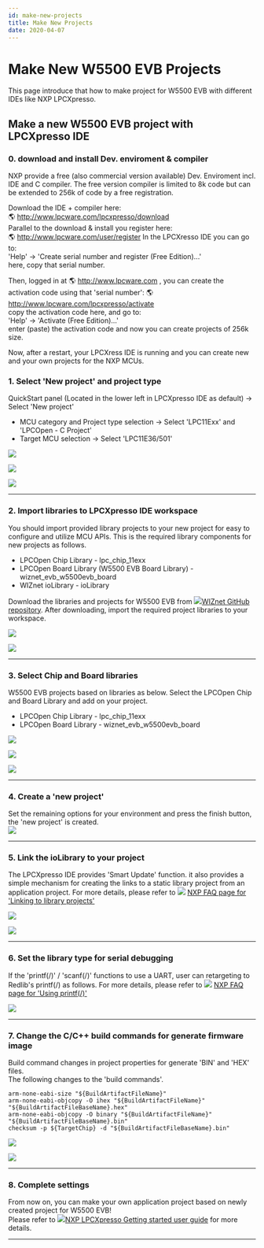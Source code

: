 ```yaml
---
id: make-new-projects
title: Make New Projects
date: 2020-04-07
---
```



# Make New W5500 EVB Projects

This page introduce that how to make project for W5500 EVB with
different IDEs like NXP LPCXpresso.


## Make a new W5500 EVB project with LPCXpresso IDE

### 0. download and install Dev. enviroment & compiler

NXP provide a free (also commercial version available) Dev. Enviroment
incl. IDE and C compiler. The free version compiler is limited to 8k
code but can be extended to 256k of code by a free registration.

Download the IDE + compiler here:  
🌎 http://www.lpcware.com/lpcxpresso/download  
Parallel to the download & install you register here:  
🌎 http://www.lpcware.com/user/register 
In the LPCXresso IDE you can go to:  
'Help' -> 'Create serial number and register (Free Edition)...'  
here, copy that serial number.

Then, logged in at 🌎 http://www.lpcware.com , you can create the
activation code using that 'serial number':
🌎 http://www.lpcware.com/lpcxpresso/activate  
copy the activation code here, and go to:  
'Help' -> 'Activate (Free Edition)...'  
enter (paste) the activation code and now you can create projects of
256k size.

Now, after a restart, your LPCXress IDE is running and you can create
new and your own projects for the NXP MCUs.


### 1. Select 'New project' and project type

QuickStart panel (Located in the lower left in LPCXpresso IDE as
default) -> Select 'New project'  

  - MCU category and Project type selection -> Select 'LPC11Exx' and
    'LPCOpen - C Project'
  - Target MCU selection -> Select 'LPC11E36/501'

![](https://d3cmhcsnvv7jc.cloudfront.net/docs/img/products/w5500/w5500_evb/figures/make_new_project_quickstart_box.jpg)

![](https://d3cmhcsnvv7jc.cloudfront.net/docs/img/products/w5500/w5500_evb/figures/make_new_project_newproject_box.jpg)

![](https://d3cmhcsnvv7jc.cloudfront.net/docs/img/products/w5500/w5500_evb/figures/make_new_project_select_mcu_box.jpg)

-----


### 2. Import libraries to LPCXpresso IDE workspace

You should import provided library projects to your new project for easy
to configure and utilize MCU APIs. This is the required library
components for new projects as follows.  

  - LPCOpen Chip Library - lpc\_chip\_11exx
  - LPCOpen Board Library (W5500 EVB Board Library) -
    wiznet\_evb\_w5500evb\_board
  - WIZnet ioLibrary - ioLibrary

Download the libraries and projects for W5500 EVB from
![](https://d3cmhcsnvv7jc.cloudfront.net/docs/img/products/w5500/w5500_evb/icons/link.png)[WIZnet GitHub
repository](https://github.com/Wiznet/W5500_EVB). After downloading,
import the required project libraries to your workspace.

![](https://d3cmhcsnvv7jc.cloudfront.net/docs/img/products/w5500/w5500_evb/figures/make_new_project_select_libs_box1.jpg)

![](https://d3cmhcsnvv7jc.cloudfront.net/docs/img/products/w5500/w5500_evb/figures/make_new_project_import_lib_box.jpg)

-----


### 3. Select Chip and Board libraries

W5500 EVB projects based on libraries as below. Select the LPCOpen Chip
and Board Library and add on your project.

  - LPCOpen Chip Library - lpc_chip_11exx
  - LPCOpen Board Library - wiznet_evb_w5500evb_board

![](https://d3cmhcsnvv7jc.cloudfront.net/docs/img/products/w5500/w5500_evb/figures/make_new_project_select_libs_box2.jpg)

![](https://d3cmhcsnvv7jc.cloudfront.net/docs/img/products/w5500/w5500_evb/figures/make_new_project_lib_chip_box.jpg)

![](https://d3cmhcsnvv7jc.cloudfront.net/docs/img/products/w5500/w5500_evb/figures/make_new_project_lib_board_box.jpg)

-----


### 4. Create a 'new project'

Set the remaining options for your environment and press the finish
button, the 'new project' is created.  
![](https://d3cmhcsnvv7jc.cloudfront.net/docs/img/products/w5500/w5500_evb/figures/make_new_project_project_explorer_box.jpg)

-----


### 5. Link the ioLibrary to your project

The LPCXpresso IDE provides 'Smart Update' function. it also provides a
simple mechanism for creating the links to a static library project from
an application project. For more details, please refer to
![](https://d3cmhcsnvv7jc.cloudfront.net/docs/img/products/w5500/w5500_evb/icons/link.png) [NXP FAQ page for 'Linking to library projects'](http://www.lpcware.com/content/faq/lpcxpresso/creating-linking-library-projects)

![](https://d3cmhcsnvv7jc.cloudfront.net/docs/img/products/w5500/w5500_evb/figures/make_new_project_smart_update.jpg)

![](https://d3cmhcsnvv7jc.cloudfront.net/docs/img/products/w5500/w5500_evb/figures/make_new_project_smart_update_select_box.jpg)

-----


### 6. Set the library type for serial debugging

If the 'printf(/)' / 'scanf(/)' functions to use a UART, user can
retargeting to Redlib's printf(/) as follows. For more details, please
refer to ![](https://d3cmhcsnvv7jc.cloudfront.net/docs/img/products/w5500/w5500_evb/icons/link.png) [NXP FAQ page for
'Using printf(/)'](http://www.lpcware.com/content/faq/lpcxpresso/using-printf)

![](https://d3cmhcsnvv7jc.cloudfront.net/docs/img/products/w5500/w5500_evb/figures/make_new_project_set_the_library_type_box.jpg)

-----


### 7. Change the C/C++ build commands for generate firmware image

Build command changes in project properties for generate 'BIN' and 'HEX'
files.  
The following changes to the 'build commands'.

``` make
arm-none-eabi-size "${BuildArtifactFileName}"
arm-none-eabi-objcopy -O ihex "${BuildArtifactFileName}" "${BuildArtifactFileBaseName}.hex"
arm-none-eabi-objcopy -O binary "${BuildArtifactFileName}" "${BuildArtifactFileBaseName}.bin"
checksum -p ${TargetChip} -d "${BuildArtifactFileBaseName}.bin"
```

![](https://d3cmhcsnvv7jc.cloudfront.net/docs/img/products/w5500/w5500_evb/figures/make_new_project_properties.jpg)

![](https://d3cmhcsnvv7jc.cloudfront.net/docs/img/products/w5500/w5500_evb/figures/make_new_project_properties_post-build_command_box.jpg)

-----


### 8. Complete settings

From now on, you can make your own application project based on newly
created project for W5500 EVB\!  
Please refer to ![](https://d3cmhcsnvv7jc.cloudfront.net/docs/img/products/w5500/w5500_evb/icons/download.png)<a href="http://www.nxp.com/documents/other/LPCXpresso_Getting_Started_User_Guide.pdf" target="_blank">NXP LPCXpresso Getting started user guide</a>
for more details.

-----
